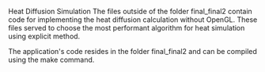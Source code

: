 Heat Diffusion Simulation
The files outside of the folder final_final2 contain code for implementing the heat diffusion calculation without OpenGL. These files served to choose the most performant algorithm for heat simulation using explicit method.

The application's code resides in the folder final_final2 and can be compiled using the make command.
